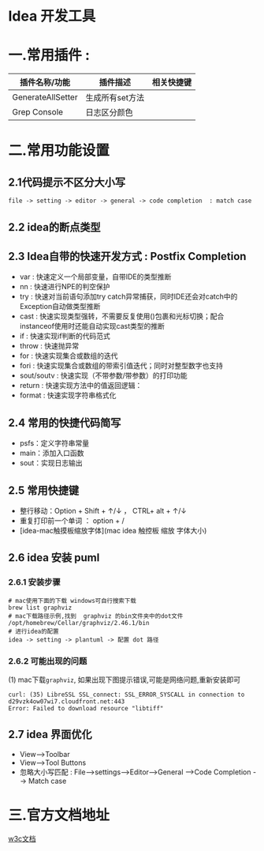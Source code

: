 # Idea 开发工具

# 一.常用插件 : 

| 插件名称/功能     | 插件描述        | 相关快捷键 |
| ----------------- | --------------- | ---------- |
| GenerateAllSetter | 生成所有set方法 |            |
| Grep Console      | 日志区分颜色    |            |



# 二.常用功能设置

## 2.1代码提示不区分大小写

```
file -> setting -> editor -> general -> code completion  : match case
```

## 2.2 idea的断点类型


## 2.3 Idea自带的快速开发方式 : Postfix Completion
- var : 快速定义一个局部变量，自带IDE的类型推断
- nn : 快速进行NPE的判空保护
- try : 快速对当前语句添加try catch异常捕获，同时IDE还会对catch中的Exception自动做类型推断
- cast : 快速实现类型强转，不需要反复使用()包裹和光标切换；配合instanceof使用时还能自动实现cast类型的推断
- if : 快速实现if判断的代码范式
- throw : 快速抛异常
- for : 快速实现集合或数组的迭代
- fori : 快速实现集合或数组的带索引值迭代；同时对整型数字也支持
- sout/soutv : 快速实现（不带参数/带参数）的打印功能
- return : 快速实现方法中的值返回逻辑：
- format : 快速实现字符串格式化

## 2.4 常用的快捷代码简写
- psfs：定义字符串常量
- main：添加入口函数
- sout：实现日志输出

## 2.5 常用快捷键
- 整行移动：Option + Shift + ↑/↓ ， CTRL+ alt + ↑/↓
- 重复打印前一个单词 ： option + / 	
- [idea-mac触摸板缩放字体](mac idea 触控板 缩放 字体大小)

## 2.6 idea 安装 puml
### 2.6.1 安装步骤
```shell
# mac使用下面的下载 windows可自行搜索下载
brew list graphviz
# mac下载路径示例,找到  graphviz 的bin文件夹中的dot文件
/opt/homebrew/Cellar/graphviz/2.46.1/bin
# 进行idea的配置
idea -> setting -> plantuml -> 配置 dot 路径
```
### 2.6.2 可能出现的问题
(1) mac下载`graphviz`, 如果出现下图提示错误,可能是网络问题,重新安装即可
```log
curl: (35) LibreSSL SSL_connect: SSL_ERROR_SYSCALL in connection to d29vzk4ow07wi7.cloudfront.net:443
Error: Failed to download resource "libtiff"
```


## 2.7 idea 界面优化

- View–>Toolbar
- View–>Tool Buttons
- 忽略大小写匹配 : File–>settings–>Editor–>General -->Code Completion --> Match case 




# 三.官方文档地址
[w3c文档](https://www.w3cschool.cn/intellij_idea_doc/intellij_idea_doc-p5nq2dle.html)